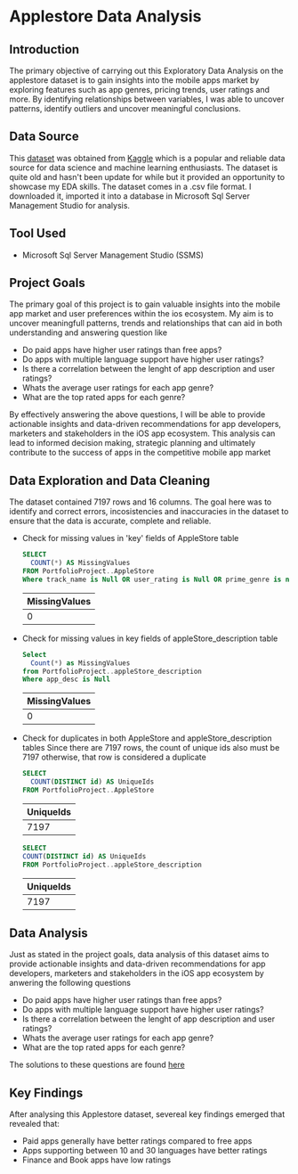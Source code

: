 # Applestore Data Analysis

## Introduction
The primary objective of carrying out this Exploratory Data Analysis on the applestore dataset is to gain insights into the mobile apps market by exploring features such as app genres, pricing trends, user ratings and more.
By identifying relationships between variables, I was able to uncover patterns, identify outliers and uncover meaningful conclusions. 

## Data Source
This [dataset](https://www.kaggle.com/datasets/ramamet4/app-store-apple-data-set-10k-apps) was obtained from [Kaggle](https://www.kaggle.com) which is a popular and reliable data source for data science and machine learning enthusiasts. The dataset is quite old and hasn't been update for while but it provided an opportunity to showcase my EDA skills. The dataset comes in a .csv file format. I downloaded it, imported it into a database in Microsoft Sql Server Management Studio for analysis.

## Tool Used 
* Microsoft Sql Server Management Studio (SSMS)

## Project Goals
The primary goal of this project is to gain valuable insights into the mobile app market and user preferences within the ios ecosystem.
My aim is to uncover meaningfull patterns, trends and relationships that can aid in both understanding and answering question like
* Do paid apps have higher user ratings than free apps?
* Do apps with multiple language support have higher user ratings?
* Is there a correlation between the lenght of app description and user ratings?
* Whats the average user ratings for each app genre?
* What are the top rated apps for each genre?

By effectively answering the above questions, I will be able to provide actionable insights and data-driven recommendations for app developers, marketers and stakeholders in the iOS app ecosystem. This analysis can lead to informed decision making, strategic planning and ultimately contribute to the success of apps in the competitive mobile app market

## Data Exploration and Data Cleaning
The dataset contained 7197 rows and 16 columns. The goal here was to identify and correct errors, incosistencies and inaccuracies in the dataset to ensure that the data is accurate, complete and reliable. 
* Check for missing values in 'key' fields of AppleStore table
  ```sql
  SELECT 
    COUNT(*) AS MissingValues 
  FROM PortfolioProject..AppleStore
  Where track_name is Null OR user_rating is Null OR prime_genre is null
  ```

    | MissingValues |
  |-------------------|
  | 0             |
  
* Check for missing values in key fields of appleStore_description table
  ```sql
  Select
    Count(*) as MissingValues 
  from PortfolioProject..appleStore_description 
  Where app_desc is Null

  ```

  | MissingValues |
  |-------------------|
  | 0             |


* Check for duplicates in both AppleStore and appleStore_description tables
  Since there are 7197 rows, the count of unique ids also must be 7197 otherwise, that row is considered a duplicate
  ```sql
  SELECT 
  	COUNT(DISTINCT id) AS UniqueIds
  FROM PortfolioProject..AppleStore
  ```

  | UniqueIds |
  |-------------|
  | 7197 |

    ```sql
  SELECT 
  	COUNT(DISTINCT id) AS UniqueIds
  FROM PortfolioProject..appleStore_description
  ```

  | UniqueIds |
  |-------------|
  | 7197 |

## Data Analysis
Just as stated in the project goals, data analysis of this dataset aims to provide actionable insights and data-driven recommendations for app developers, marketers and stakeholders in the iOS app ecosystem by anwering the following questions
* Do paid apps have higher user ratings than free apps?
* Do apps with multiple language support have higher user ratings?
* Is there a correlation between the lenght of app description and user ratings?
* Whats the average user ratings for each app genre?
* What are the top rated apps for each genre?

The solutions to these questions are found [here](https://github.com/shedrachIkenna/Data-Analysis-Projects/blob/master/Applestore_Data_Analysis_Project/applestore.md)

## Key Findings
After analysing this Applestore dataset, severeal key findings emerged that revealed that: 
* Paid apps generally have better ratings compared to free apps
* Apps supporting between 10 and 30 languages have better ratings
* Finance and Book apps have low ratings 
